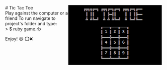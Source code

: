 <img src="logo.png" align="right"/>
# Tic Tac Toe <br>
Play against the computer or a friend
To run navigate to project's folder and type:<br>
> $ ruby game.rb

Enjoy! :smiley: 
:o::x:
